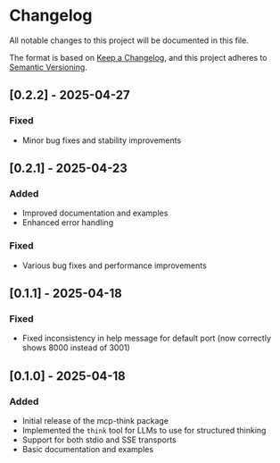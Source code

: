# Changelog

All notable changes to this project will be documented in this file.

The format is based on [Keep a Changelog](https://keepachangelog.com/en/1.0.0/),
and this project adheres to [Semantic Versioning](https://semver.org/spec/v2.0.0.html).

## [0.2.2] - 2025-04-27

### Fixed
- Minor bug fixes and stability improvements

## [0.2.1] - 2025-04-23

### Added
- Improved documentation and examples
- Enhanced error handling

### Fixed
- Various bug fixes and performance improvements

## [0.1.1] - 2025-04-18

### Fixed
- Fixed inconsistency in help message for default port (now correctly shows 8000 instead of 3001)

## [0.1.0] - 2025-04-18

### Added
- Initial release of the mcp-think package
- Implemented the `think` tool for LLMs to use for structured thinking
- Support for both stdio and SSE transports
- Basic documentation and examples